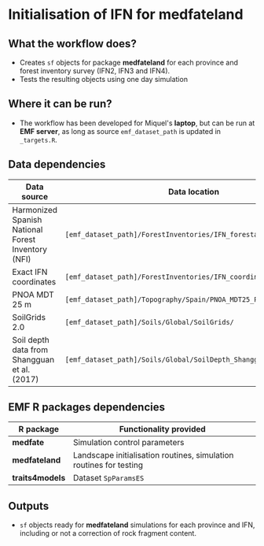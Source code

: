 
# Initialisation of IFN for medfateland

## What the workflow does?

+ Creates `sf` objects for package **medfateland** for each province and forest inventory survey (IFN2, IFN3 and IFN4).
+ Tests the resulting objects using one day simulation

## Where it can be run?
+ The workflow has been developed for Miquel's **laptop**, but can be run at **EMF server**, as long as source `emf_dataset_path` is updated in `_targets.R`.

## Data dependencies

| Data source       | Data location    | Previous pipeline |
|-------------------|------------------|-------------------|
| Harmonized Spanish National Forest Inventory (NFI) |`[emf_dataset_path]/ForestInventories/IFN_forestables/`| *emf_ifn_forestables* |
| Exact IFN coordinates |       `[emf_dataset_path]/ForestInventories/IFN_coordinates/`          | |
| PNOA MDT 25 m     |            `[emf_dataset_path]/Topography/Spain/PNOA_MDT25_PROVINCES_ETRS89/`    | |
| SoilGrids 2.0     |  `[emf_dataset_path]/Soils/Global/SoilGrids/`  | |
| Soil depth data from Shangguan et al. (2017) | `[emf_dataset_path]/Soils/Global/SoilDepth_Shangguan2017/` | |


## EMF R packages dependencies

|  R package  |   Functionality provided  |
|-------------|------------------|
| **medfate** | Simulation control parameters |
| **medfateland** | Landscape initialisation routines, simulation routines for testing |
| **traits4models** | Dataset `SpParamsES` |

## Outputs

+ `sf` objects ready for **medfateland** simulations for each province and IFN, including or not a correction of rock fragment content.
